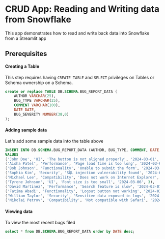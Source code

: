 # CRUD App: Reading and Writing data from Snowflake
This app demonstrates how to read and write back data into Snowflake from a Streamlit app

## Prerequisites

#### Creating a Table

This step requires having `CREATE TABLE` and `SELECT` privileges on Tables or Schema ownership on a Schema. 

```sql
create or replace TABLE DB.SCHEMA.BUG_REPORT_DATA (
	AUTHOR VARCHAR(25),
	BUG_TYPE VARCHAR(25),
	COMMENT VARCHAR(100),
	DATE DATE,
	BUG_SEVERITY NUMBER(38,0)
);
```

#### Adding sample data  

Let's add some sample data into the table above

```sql
INSERT INTO DB.SCHEMA.BUG_REPORT_DATA (AUTHOR, BUG_TYPE, COMMENT, DATE, BUG_SEVERITY)
VALUES 
('John Doe', 'UI', 'The button is not aligned properly', '2024-03-01', 3),
('Aisha Patel', 'Performance', 'Page load time is too long', '2024-03-02', 5),
('Bob Johnson', 'Functionality', 'Unable to submit the form', '2024-03-03', 4),
('Sophia Kim', 'Security', 'SQL injection vulnerability found', '2024-03-04', 8),
('Michael Lee', 'Compatibility', 'Does not work on Internet Explorer', '2024-03-05', 2),
('Tyrone Johnson', 'UI', 'Font size is too small', '2024-03-06', 3),
('David Martinez', 'Performance', 'Search feature is slow', '2024-03-07', 4),
('Fatima Abadi', 'Functionality', 'Logout button not working', '2024-03-08', 3),
('William Taylor', 'Security', 'Sensitive data exposed in logs', '2024-03-09', 7),
('Nikolai Petrov', 'Compatibility', 'Not compatible with Safari', '2024-03-10', 2);
```


#### Viewing data

To view the most recent bugs filed

```sql
select * from DB.SCHEMA.BUG_REPORT_DATA order by DATE desc;
```